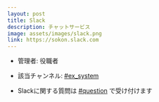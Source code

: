 ```yaml
---
layout: post
title: Slack
description: チャットサービス
image: assets/images/slack.png
link: https://sokon.slack.com
---
```


- 管理者: 役職者
- 該当チャンネル: [#ex_system](https://sokon.slack.com/messages/C4KPRMYSU/)

- Slackに関する質問は [#question](https://sokon.slack.com/messages/C4D11E6L8/) で受け付けます